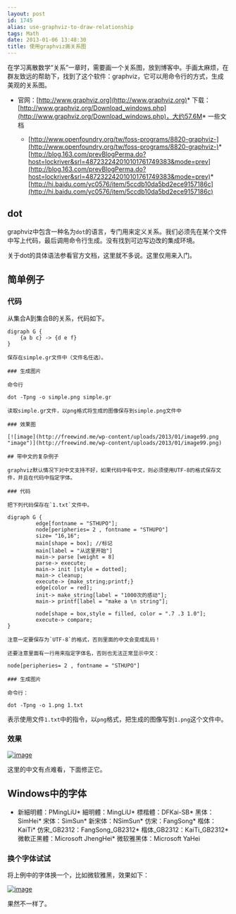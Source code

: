 ```yaml
---
layout: post
id: 1745
alias: use-graphviz-to-draw-relationship
tags: Math
date: 2013-01-06 13:48:30
title: 使用graphviz画关系图
---
```


在学习离散数学“关系”一章时，需要画一个关系图，放到博客中。手画太麻烦，在群友致远的帮助下，找到了这个软件：graphviz，它可以用命令行的方式，生成美观的关系图。

*   官网：[http://www.graphviz.org](http://www.graphviz.org)*   下载：[http://www.graphviz.org/Download_windows.php](http://www.graphviz.org/Download_windows.php)，大约57.6M*   一些文档

    *   [http://www.openfoundry.org/tw/foss-programs/8820-graphviz-](http://www.openfoundry.org/tw/foss-programs/8820-graphviz-)*   [http://blog.163.com/prevBlogPerma.do?host=lockriver&srl=487232242010101761749383&mode=prev](http://blog.163.com/prevBlogPerma.do?host=lockriver&srl=487232242010101761749383&mode=prev)*   [http://hi.baidu.com/yc0576/item/5ccdb10da5bd2ece9157186c](http://hi.baidu.com/yc0576/item/5ccdb10da5bd2ece9157186c)

## dot

graphviz中包含一种名为`dot`的语言，专门用来定义关系。我们必须先在某个文件中写上代码，最后调用命令行生成。没有找到可边写边改的集成环境。

关于dot的具体语法参看官方文档，这里就不多说。这里仅用来入门。

## 简单例子

### 代码

从集合A到集合B的关系，代码如下。

    digraph G {
        {a b c} -> {d e f}
    }

    保存在simple.gr文件中（文件名任选）。

    ### 生成图片

    命令行

    dot -Tpng -o simple.png simple.gr

    读取simple.gr文件，以png格式将生成的图像保存到simple.png文件中

    ### 效果图

    [![image](http://freewind.me/wp-content/uploads/2013/01/image99.png "image")](http://freewind.me/wp-content/uploads/2013/01/image99.png)

    ## 带中文的复杂例子

    graphviz默认情况下对中文支持不好，如果代码中有中文，则必须使用UTF-8的格式保存文件，并且在代码中指定字体。

    ### 代码

    把下列代码保存在`1.txt`文件中。

    digraph G {
             edge[fontname = "STHUPO"];
             node[peripheries= 2 , fontname = "STHUPO"]
             size= "16,16";
             main[shape = box]; //标记 
             main[label = "从这里开始"]
             main-> parse [weight = 8] 
             parse-> execute;
             main-> init [style = dotted];
             main-> cleanup;
             execute-> {make_string;printf;}
             edge[color = red];
             init-> make_string[label = "1000次的感动"];
             main-> printf[label = "make a \n string"];

             node[shape = box,style = filled, color = ".7 .3 1.0"];
             execute-> compare;
    }

    注意一定要保存为`UTF-8`的格式，否则里面的中文会变成乱码！

    还要注意里面有一行用来指定字体名，否则也无法正常显示中文：

    node[peripheries= 2 , fontname = "STHUPO"] 

    ### 生成图片

    命令行：

    dot -Tpng -o 1.png 1.txt

表示使用文件`1.txt`中的指令，以`png`格式，把生成的图像写到`1.png`这个文件中。

### 效果

[![image](http://freewind.me/wp-content/uploads/2013/01/image100.png "image")](http://freewind.me/wp-content/uploads/2013/01/image100.png)

这里的中文有点难看，下面修正它。

## Windows中的字体

*   新細明體：PMingLiU*   細明體：MingLiU*   標楷體：DFKai-SB*   黑体：SimHei*   宋体：SimSun*   新宋体：NSimSun*   仿宋：FangSong*   楷体：KaiTi*   仿宋_GB2312：FangSong_GB2312*   楷体_GB2312：KaiTi_GB2312*   微軟正黑體：Microsoft JhengHei*   微软雅黑体：Microsoft YaHei

### 换个字体试试

将上例中的字体换一个，比如微软雅黑，效果如下：

[![image](http://freewind.me/wp-content/uploads/2013/01/image101.png "image")](http://freewind.me/wp-content/uploads/2013/01/image101.png)

果然不一样了。
